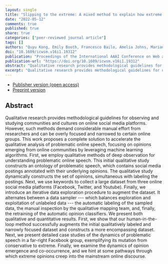 ```yaml
---
layout: single
title: "Slipping to the extreme: A mixed method to explain how extreme opinions infiltrate online discussions"
date: "2022-05-12"
comments: true
published: true
share: true
categories: ["peer-reviewed journal article"]
tags: []
authors: "Quyu Kong, Emily Booth, Francesco Bailo, Amelia Johns, Marian-Andrei Rizoiu"
doi: "10.1609/icwsm.v16i1.19312"
publication: "Proceedings of the International AAAI Conference on Web and Social Media"
publication-url: "https://doi.org/10.1609/icwsm.v16i1.19312"
abstract: "Qualitative research provides methodological guidelines for observing and studying communities and cultures on online social media platforms. However, such methods demand considerable manual effort from researchers and can be overly focused and narrowed to certain online groups. This work proposes a complete solution to accelerate the qualitative analysis of problematic online speech, focusing on opinions emerging from online communities by leveraging machine learning algorithms. First, we employ qualitative methods of deep observation for understanding problematic online speech. This initial qualitative study constructs an ontology of problematic speech, which contains social media postings annotated with their underlying opinions. The qualitative study dynamically constructs the set of opinions, simultaneous with labeling the postings. Next, we use keywords to collect a large dataset from three online social media platforms (Facebook, Twitter, and Youtube). Finally, we introduce an iterative data exploration procedure to augment the dataset. It alternates between a data sampler --- which balances exploration and exploitation of unlabeled data --- the automatic labeling of the sampled data, the manual inspection by the qualitative mapping team, and, finally, the retraining of the automatic opinion classifiers. We present both qualitative and quantitative results. First, we show that our human-in-the-loop method successfully augments the initial qualitatively labeled and narrowly focused dataset and constructs a more encompassing dataset. Next, we present detailed case studies of the dynamics of problematic speech in a far-right Facebook group, exemplifying its mutation from conservative to extreme. Finally, we examine the dynamics of opinion emergence and co-occurrence, and we hint at some pathways through which extreme opinions creep into the mainstream online discourse."
excerpt: "Qualitative research provides methodological guidelines for observing and studying communities and cultures on online social media platforms."
---
```


* [Publisher version (open access)](https://doi.org/10.1609/icwsm.v16i1.19312) 
* [Preprint version](https://doi.org/10.48550/arXiv.2109.00302) 

## Abstract

Qualitative research provides methodological guidelines for observing and studying communities and cultures on online social media platforms. However, such methods demand considerable manual effort from researchers and can be overly focused and narrowed to certain online groups. This work proposes a complete solution to accelerate the qualitative analysis of problematic online speech, focusing on opinions emerging from online communities by leveraging machine learning algorithms. First, we employ qualitative methods of deep observation for understanding problematic online speech. This initial qualitative study constructs an ontology of problematic speech, which contains social media postings annotated with their underlying opinions. The qualitative study dynamically constructs the set of opinions, simultaneous with labeling the postings. Next, we use keywords to collect a large dataset from three online social media platforms (Facebook, Twitter, and Youtube). Finally, we introduce an iterative data exploration procedure to augment the dataset. It alternates between a data sampler --- which balances exploration and exploitation of unlabeled data --- the automatic labeling of the sampled data, the manual inspection by the qualitative mapping team, and, finally, the retraining of the automatic opinion classifiers. We present both qualitative and quantitative results. First, we show that our human-in-the-loop method successfully augments the initial qualitatively labeled and narrowly focused dataset and constructs a more encompassing dataset. Next, we present detailed case studies of the dynamics of problematic speech in a far-right Facebook group, exemplifying its mutation from conservative to extreme. Finally, we examine the dynamics of opinion emergence and co-occurrence, and we hint at some pathways through which extreme opinions creep into the mainstream online discourse.
